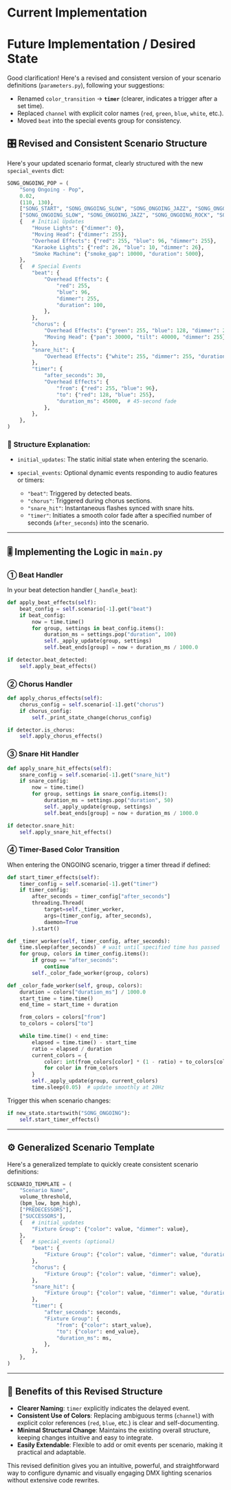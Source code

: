 # Current Implementation


# Future Implementation / Desired State

Good clarification! Here's a revised and consistent version of your scenario definitions (`parameters.py`), following your suggestions:

* Renamed `color_transition` → **`timer`** (clearer, indicates a trigger after a set time).
* Replaced `channel` with explicit color names (`red`, `green`, `blue`, `white`, etc.).
* Moved `beat` into the special events group for consistency.

## 🎛️ **Revised and Consistent Scenario Structure**

Here's your updated scenario format, clearly structured with the new `special_events` dict:

```python
SONG_ONGOING_POP = (
    "Song Ongoing - Pop",
    0.02,
    (110, 130),
    ["SONG_START", "SONG_ONGOING_SLOW", "SONG_ONGOING_JAZZ", "SONG_ONGOING_ROCK", "SONG_ONGOING_METAL"],
    ["SONG_ONGOING_SLOW", "SONG_ONGOING_JAZZ", "SONG_ONGOING_ROCK", "SONG_ONGOING_METAL", "SONG_ENDING"],
    {   # Initial Updates
        "House Lights": {"dimmer": 0},
        "Moving Head": {"dimmer": 255},
        "Overhead Effects": {"red": 255, "blue": 96, "dimmer": 255},
        "Karaoke Lights": {"red": 26, "blue": 10, "dimmer": 26},
        "Smoke Machine": {"smoke_gap": 10000, "duration": 5000},
    },
    {   # Special Events
        "beat": {
            "Overhead Effects": {
                "red": 255,
                "blue": 96,
                "dimmer": 255,
                "duration": 100,
            },
        },
        "chorus": {
            "Overhead Effects": {"green": 255, "blue": 128, "dimmer": 255},
            "Moving Head": {"pan": 30000, "tilt": 40000, "dimmer": 255},
        },
        "snare_hit": {
            "Overhead Effects": {"white": 255, "dimmer": 255, "duration": 50},
        },
        "timer": {
            "after_seconds": 30,
            "Overhead Effects": {
                "from": {"red": 255, "blue": 96},
                "to": {"red": 128, "blue": 255},
                "duration_ms": 45000,  # 45-second fade
            },
        },
    },
)
```

### 📌 **Structure Explanation:**

* `initial_updates`: The static initial state when entering the scenario.
* `special_events`: Optional dynamic events responding to audio features or timers:

  * `"beat"`: Triggered by detected beats.
  * `"chorus"`: Triggered during chorus sections.
  * `"snare_hit"`: Instantaneous flashes synced with snare hits.
  * `"timer"`: Initiates a smooth color fade after a specified number of seconds (`after_seconds`) into the scenario.

---

## 🎚️ **Implementing the Logic in `main.py`**

### ① **Beat Handler**

In your beat detection handler (`_handle_beat`):

```python
def apply_beat_effects(self):
    beat_config = self.scenario[-1].get("beat")
    if beat_config:
        now = time.time()
        for group, settings in beat_config.items():
            duration_ms = settings.pop("duration", 100)
            self._apply_update(group, settings)
            self.beat_ends[group] = now + duration_ms / 1000.0
```

```python
if detector.beat_detected:
    self.apply_beat_effects()
```

### ② **Chorus Handler**

```python
def apply_chorus_effects(self):
    chorus_config = self.scenario[-1].get("chorus")
    if chorus_config:
        self._print_state_change(chorus_config)
```

```python
if detector.is_chorus:
    self.apply_chorus_effects()
```

### ③ **Snare Hit Handler**

```python
def apply_snare_hit_effects(self):
    snare_config = self.scenario[-1].get("snare_hit")
    if snare_config:
        now = time.time()
        for group, settings in snare_config.items():
            duration_ms = settings.pop("duration", 50)
            self._apply_update(group, settings)
            self.beat_ends[group] = now + duration_ms / 1000.0
```

```python
if detector.snare_hit:
    self.apply_snare_hit_effects()
```

### ④ **Timer-Based Color Transition**

When entering the ONGOING scenario, trigger a timer thread if defined:

```python
def start_timer_effects(self):
    timer_config = self.scenario[-1].get("timer")
    if timer_config:
        after_seconds = timer_config["after_seconds"]
        threading.Thread(
            target=self._timer_worker,
            args=(timer_config, after_seconds),
            daemon=True
        ).start()

def _timer_worker(self, timer_config, after_seconds):
    time.sleep(after_seconds)  # wait until specified time has passed
    for group, colors in timer_config.items():
        if group == "after_seconds":
            continue
        self._color_fade_worker(group, colors)

def _color_fade_worker(self, group, colors):
    duration = colors["duration_ms"] / 1000.0
    start_time = time.time()
    end_time = start_time + duration

    from_colors = colors["from"]
    to_colors = colors["to"]

    while time.time() < end_time:
        elapsed = time.time() - start_time
        ratio = elapsed / duration
        current_colors = {
            color: int(from_colors[color] * (1 - ratio) + to_colors[color] * ratio)
            for color in from_colors
        }
        self._apply_update(group, current_colors)
        time.sleep(0.05)  # update smoothly at 20Hz
```

Trigger this when scenario changes:

```python
if new_state.startswith("SONG_ONGOING"):
    self.start_timer_effects()
```

---

## ⚙️ **Generalized Scenario Template**

Here's a generalized template to quickly create consistent scenario definitions:

```python
SCENARIO_TEMPLATE = (
    "Scenario Name",
    volume_threshold,
    (bpm_low, bpm_high),
    ["PREDECESSORS"],
    ["SUCCESSORS"],
    {   # initial_updates
        "Fixture Group": {"color": value, "dimmer": value},
    },
    {   # special_events (optional)
        "beat": {
            "Fixture Group": {"color": value, "dimmer": value, "duration": ms},
        },
        "chorus": {
            "Fixture Group": {"color": value, "dimmer": value},
        },
        "snare_hit": {
            "Fixture Group": {"color": value, "dimmer": value, "duration": ms},
        },
        "timer": {
            "after_seconds": seconds,
            "Fixture Group": {
                "from": {"color": start_value},
                "to": {"color": end_value},
                "duration_ms": ms,
            },
        },
    },
)
```

---

## 🎯 **Benefits of this Revised Structure**

* **Clearer Naming**: `timer` explicitly indicates the delayed event.
* **Consistent Use of Colors**: Replacing ambiguous terms (`channel`) with explicit color references (`red`, `blue`, etc.) is clear and self-documenting.
* **Minimal Structural Change**: Maintains the existing overall structure, keeping changes intuitive and easy to integrate.
* **Easily Extendable**: Flexible to add or omit events per scenario, making it practical and adaptable.

This revised definition gives you an intuitive, powerful, and straightforward way to configure dynamic and visually engaging DMX lighting scenarios without extensive code rewrites.
